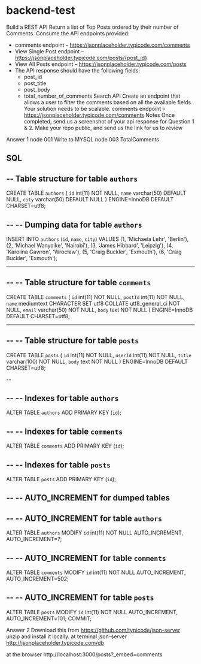 # backend-test

Build a REST API
Return a list of Top Posts ordered by their number of Comments.
Consume the API endpoints provided:

- comments endpoint – https://jsonplaceholder.typicode.com/comments
-  View Single Post endpoint – https://jsonplaceholder.typicode.com/posts/{post_id}
-  View All Posts endpoint – https://jsonplaceholder.typicode.com/posts
- The API response should have the following fields: 
	- post_id 
	- post_title
	- post_body 
	- total_number_of_comments
Search API Create an endpoint that allows a user to filter the comments based on all the available fields. Your solution needs to be scalable.
comments endpoint – https://jsonplaceholder.typicode.com/comments
Notes
Once completed, send us a screenshot of your api response for Question 1 & 2.
Make your repo public, and send us the link for us to review


Answer 1
node 001 Write to MYSQL
node 003 TotalComments

SQL
--
-- Table structure for table `authors`
--

CREATE TABLE `authors` (
  `id` int(11) NOT NULL,
  `name` varchar(50) DEFAULT NULL,
  `city` varchar(50) DEFAULT NULL
) ENGINE=InnoDB DEFAULT CHARSET=utf8;

--
-- Dumping data for table `authors`
--

INSERT INTO `authors` (`id`, `name`, `city`) VALUES
(1, 'Michaela Lehr', 'Berlin'),
(2, 'Michael Wanyoike', 'Nairobi'),
(3, 'James Hibbard', 'Leipzig'),
(4, 'Karolina Gawron', 'Wrocław'),
(5, 'Craig Buckler', 'Exmouth'),
(6, 'Craig Buckler', 'Exmouth');

-- --------------------------------------------------------

--
-- Table structure for table `comments`
--

CREATE TABLE `comments` (
  `id` int(11) NOT NULL,
  `postId` int(11) NOT NULL,
  `name` mediumtext CHARACTER SET utf8 COLLATE utf8_general_ci NOT NULL,
  `email` varchar(50) NOT NULL,
  `body` text NOT NULL
) ENGINE=InnoDB DEFAULT CHARSET=utf8;

-- --------------------------------------------------------

--
-- Table structure for table `posts`
--

CREATE TABLE `posts` (
  `id` int(11) NOT NULL,
  `userId` int(11) NOT NULL,
  `title` varchar(100) NOT NULL,
  `body` text NOT NULL
) ENGINE=InnoDB DEFAULT CHARSET=utf8;

--

--
-- Indexes for table `authors`
--
ALTER TABLE `authors`
  ADD PRIMARY KEY (`id`);

--
-- Indexes for table `comments`
--
ALTER TABLE `comments`
  ADD PRIMARY KEY (`id`);

--
-- Indexes for table `posts`
--
ALTER TABLE `posts`
  ADD PRIMARY KEY (`id`);

--
-- AUTO_INCREMENT for dumped tables
--

--
-- AUTO_INCREMENT for table `authors`
--
ALTER TABLE `authors`
  MODIFY `id` int(11) NOT NULL AUTO_INCREMENT, AUTO_INCREMENT=7;

--
-- AUTO_INCREMENT for table `comments`
--
ALTER TABLE `comments`
  MODIFY `id` int(11) NOT NULL AUTO_INCREMENT, AUTO_INCREMENT=502;

--
-- AUTO_INCREMENT for table `posts`
--
ALTER TABLE `posts`
  MODIFY `id` int(11) NOT NULL AUTO_INCREMENT, AUTO_INCREMENT=101;
COMMIT;


Answer 2
Download this from https://github.com/typicode/json-server
unzip and install it locally.
at terminal
json-server http://jsonplaceholder.typicode.com/db

at the browser
http://localhost:3000/posts?_embed=comments
